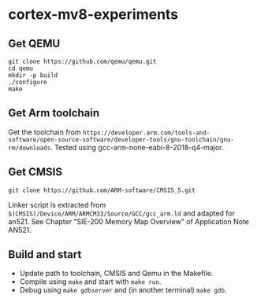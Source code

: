 # cortex-mv8-experiments

## Get QEMU

```
git clone https://github.com/qemu/qemu.git
cd qemu
mkdir -p build
./configure
make
```

## Get Arm toolchain
 
Get the toolchain from `https://developer.arm.com/tools-and-software/open-source-software/developer-tools/gnu-toolchain/gnu-rm/downloads`. Tested using gcc-arm-none-eabi-8-2018-q4-major.

## Get CMSIS

```
git clone https://github.com/ARM-software/CMSIS_5.git
```

Linker script is extracted from `$(CMSIS)/Device/ARM/ARMCM33/Source/GCC/gcc_arm.ld`
and adapted for an521. See Chapter "SIE-200 Memory Map Overview" of
Application Note AN521.

## Build and start

- Update path to toolchain, CMSIS and Qemu in the Makefile.
- Compile using `make` and start with `make run`.
- Debug using `make gdbserver` and (in another terminal) `make gdb`.
